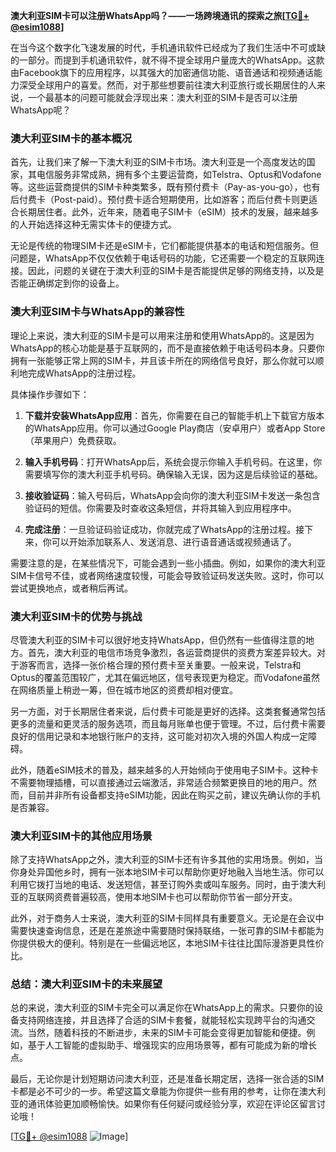 **澳大利亚SIM卡可以注册WhatsApp吗？——一场跨境通讯的探索之旅[[TG💪+ @esim1088](https://t.me/s/esim1088)]**

在当今这个数字化飞速发展的时代，手机通讯软件已经成为了我们生活中不可或缺的一部分。而提到手机通讯软件，就不得不提全球用户量庞大的WhatsApp。这款由Facebook旗下的应用程序，以其强大的加密通信功能、语音通话和视频通话能力深受全球用户的喜爱。然而，对于那些想要前往澳大利亚旅行或长期居住的人来说，一个最基本的问题可能就会浮现出来：澳大利亚的SIM卡是否可以注册WhatsApp呢？

### **澳大利亚SIM卡的基本概况**

首先，让我们来了解一下澳大利亚的SIM卡市场。澳大利亚是一个高度发达的国家，其电信服务非常成熟，拥有多个主要运营商，如Telstra、Optus和Vodafone等。这些运营商提供的SIM卡种类繁多，既有预付费卡（Pay-as-you-go），也有后付费卡（Post-paid）。预付费卡适合短期使用，比如游客；而后付费卡则更适合长期居住者。此外，近年来，随着电子SIM卡（eSIM）技术的发展，越来越多的人开始选择这种无需实体卡的便捷方式。

无论是传统的物理SIM卡还是eSIM卡，它们都能提供基本的电话和短信服务。但问题是，WhatsApp不仅仅依赖于电话号码的功能，它还需要一个稳定的互联网连接。因此，问题的关键在于澳大利亚的SIM卡是否能提供足够的网络支持，以及是否能正确绑定到你的设备上。

### **澳大利亚SIM卡与WhatsApp的兼容性**

理论上来说，澳大利亚的SIM卡是可以用来注册和使用WhatsApp的。这是因为WhatsApp的核心功能是基于互联网的，而不是直接依赖于电话号码本身。只要你拥有一张能够正常上网的SIM卡，并且该卡所在的网络信号良好，那么你就可以顺利地完成WhatsApp的注册过程。

具体操作步骤如下：

1. **下载并安装WhatsApp应用**：首先，你需要在自己的智能手机上下载官方版本的WhatsApp应用。你可以通过Google Play商店（安卓用户）或者App Store（苹果用户）免费获取。
   
2. **输入手机号码**：打开WhatsApp后，系统会提示你输入手机号码。在这里，你需要填写你的澳大利亚手机号码。确保输入无误，因为这是后续验证的基础。

3. **接收验证码**：输入号码后，WhatsApp会向你的澳大利亚SIM卡发送一条包含验证码的短信。你需要及时查收这条短信，并将其输入到应用程序中。

4. **完成注册**：一旦验证码验证成功，你就完成了WhatsApp的注册过程。接下来，你可以开始添加联系人、发送消息、进行语音通话或视频通话了。

需要注意的是，在某些情况下，可能会遇到一些小插曲。例如，如果你的澳大利亚SIM卡信号不佳，或者网络速度较慢，可能会导致验证码发送失败。这时，你可以尝试更换地点，或者稍后再试。

### **澳大利亚SIM卡的优势与挑战**

尽管澳大利亚的SIM卡可以很好地支持WhatsApp，但仍然有一些值得注意的地方。首先，澳大利亚的电信市场竞争激烈，各运营商提供的资费方案差异较大。对于游客而言，选择一张价格合理的预付费卡至关重要。一般来说，Telstra和Optus的覆盖范围较广，尤其在偏远地区，信号表现更为稳定。而Vodafone虽然在网络质量上稍逊一筹，但在城市地区的资费却相对便宜。

另一方面，对于长期居住者来说，后付费卡可能是更好的选择。这类套餐通常包括更多的流量和更灵活的服务选项，而且每月账单也便于管理。不过，后付费卡需要良好的信用记录和本地银行账户的支持，这可能对初次入境的外国人构成一定障碍。

此外，随着eSIM技术的普及，越来越多的人开始倾向于使用电子SIM卡。这种卡不需要物理插槽，可以直接通过云端激活，非常适合频繁更换目的地的用户。然而，目前并非所有设备都支持eSIM功能，因此在购买之前，建议先确认你的手机是否兼容。

### **澳大利亚SIM卡的其他应用场景**

除了支持WhatsApp之外，澳大利亚的SIM卡还有许多其他的实用场景。例如，当你身处异国他乡时，拥有一张本地SIM卡可以帮助你更好地融入当地生活。你可以利用它拨打当地的电话、发送短信，甚至订购外卖或叫车服务。同时，由于澳大利亚的互联网资费普遍较高，使用本地SIM卡也可以帮助你节省一部分开支。

此外，对于商务人士来说，澳大利亚的SIM卡同样具有重要意义。无论是在会议中需要快速查询信息，还是在差旅途中需要随时保持联络，一张可靠的SIM卡都能为你提供极大的便利。特别是在一些偏远地区，本地SIM卡往往比国际漫游更具性价比。

### **总结：澳大利亚SIM卡的未来展望**

总的来说，澳大利亚的SIM卡完全可以满足你在WhatsApp上的需求。只要你的设备支持网络连接，并且选择了合适的SIM卡套餐，就能轻松实现跨平台的沟通交流。当然，随着科技的不断进步，未来的SIM卡可能会变得更加智能和便捷。例如，基于人工智能的虚拟助手、增强现实的应用场景等，都有可能成为新的增长点。

最后，无论你是计划短期访问澳大利亚，还是准备长期定居，选择一张合适的SIM卡都是必不可少的一步。希望这篇文章能为你提供一些有用的参考，让你在澳大利亚的通讯体验更加顺畅愉快。如果你有任何疑问或经验分享，欢迎在评论区留言讨论哦！

[[TG💪+ @esim1088](https://t.me/s/esim1088) ![Image](https://i.postimg.cc/4NQfJmqS/Snipaste-2025-05-13-00-14-12.png)]